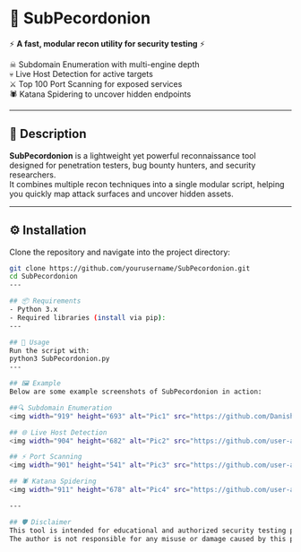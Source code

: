 # 🧅 SubPecordonion  

⚡ **A fast, modular recon utility for security testing** ⚡  

☠ Subdomain Enumeration with multi-engine depth  
💀 Live Host Detection for active targets  
⚔ Top 100 Port Scanning for exposed services  
🕷 Katana Spidering to uncover hidden endpoints  

---

## 📖 Description  

**SubPecordonion** is a lightweight yet powerful reconnaissance tool designed for penetration testers, bug bounty hunters, and security researchers.  
It combines multiple recon techniques into a single modular script, helping you quickly map attack surfaces and uncover hidden assets.  

---

## ⚙️ Installation  

Clone the repository and navigate into the project directory:  
```bash
git clone https://github.com/yourusername/SubPecordonion.git
cd SubPecordonion
---

## 📦 Requirements
- Python 3.x
- Required libraries (install via pip):
---

## 🚀 Usage
Run the script with:
python3 SubPecordonion.py
---

## 🖼 Example
Below are some example screenshots of SubPecordonion in action:

##🔍 Subdomain Enumeration
<img width="919" height="693" alt="Pic1" src="https://github.com/DanishAbbas72/SubPecordonion/blob/main/Pic1.png" />

## 🌐 Live Host Detection
<img width="904" height="682" alt="Pic2" src="https://github.com/user-attachments/assets/30046e89-f804-4cf6-bde2-1db354ac5804" />

## ⚡ Port Scanning
<img width="901" height="541" alt="Pic3" src="https://github.com/user-attachments/assets/40b89105-5426-4fc1-80e7-35da92704d9b" />

## 🕷 Katana Spidering
<img width="911" height="678" alt="Pic4" src="https://github.com/user-attachments/assets/a292a817-e106-4234-9fb6-c869336bffc4" />

---

## 🛡 Disclaimer
This tool is intended for educational and authorized security testing purposes only.
The author is not responsible for any misuse or damage caused by this program.


